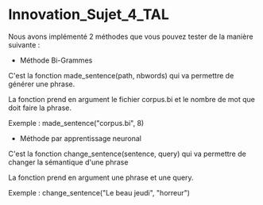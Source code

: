 # Innovation_Sujet_4_TAL

Nous avons implémenté 2 méthodes que vous pouvez tester de la manière suivante : 

- Méthode Bi-Grammes

C'est la fonction made_sentence(path, nbwords) qui va permettre de générer une phrase.

La fonction prend en argument le fichier corpus.bi et le nombre de mot que doit faire la phrase.

Exemple : made_sentence("corpus.bi", 8)


- Méthode par apprentissage neuronal 

C'est la fonction change_sentence(sentence, query) qui va permettre de changer la sémantique d'une phrase

La fonction prend en argument une phrase et une query.

Exemple : change_sentence("Le beau jeudi", "horreur")
